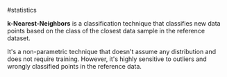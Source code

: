 #statistics

**k-Nearest-Neighbors** is a classification technique that classifies new data points based on the class of the closest data sample in the reference dataset.

It's a non-parametric technique that doesn't assume any distribution and does not require training. However, it's highly sensitive to outliers and wrongly classified points in the reference data.